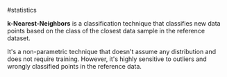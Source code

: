 #statistics

**k-Nearest-Neighbors** is a classification technique that classifies new data points based on the class of the closest data sample in the reference dataset.

It's a non-parametric technique that doesn't assume any distribution and does not require training. However, it's highly sensitive to outliers and wrongly classified points in the reference data.